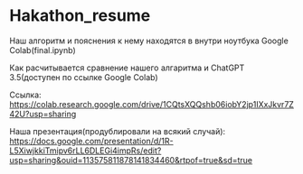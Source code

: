 # Hakathon_resume
Наш алгоритм и пояснения к нему находятся в внутри ноутбука Google Colab(final.ipynb)

Как расчитывается сравнение нашего алгаритма и ChatGPT 3.5(доступен по ссылке Google Colab)

Ссылка: https://colab.research.google.com/drive/1CQtsXQQshb06iobY2jp1IXxJkvr7Z42U?usp=sharing

Наша презентация(продублировали на всякий случай): https://docs.google.com/presentation/d/1R-L5XiwjkkiTmipv6rLL6DLEGi4impRs/edit?usp=sharing&ouid=113575811878141834460&rtpof=true&sd=true
